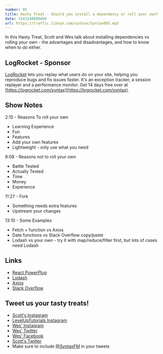 ```yaml
---
number: 95
title: Hasty Treat - Should you install a dependency or roll your own?
date: 1543240800404
url: https://traffic.libsyn.com/syntax/Syntax095.mp3
---
```


In this Hasty Treat, Scott and Wes talk about installing dependencies vs rolling your own - the advantages and disadvantages, and how to know when to do either.

## LogRocket - Sponsor

[LogRocket](https://logrocket.com/syntax) lets you replay what users do on your site, helping you reproduce bugs and fix issues faster. It's an exception tracker, a session replayer and a performance monitor. Get 14 days free over at [https://logrocket.com/syntax](https://logrocket.com/syntax).

## Show Notes

2:15 - Reasons To roll your own

* Learning Experience
* Fun
* Features
* Add your own features
* Lightweight - only use what you need

8:08 - Reasons not to roll your own

* Battle Tested
* Actually Tested
* Time
* Money
* Experience

11:27 - Fork

* Something needs extra features
* Upstream your changes

13:10 - Some Examples

* Fetch + function vs Axios
* Date functions vs Stack Overflow copy/paste
* Lodash vs your own - try it with map/reduce/filter first, but lots of cases need Lodash

## Links
* [React PowerPlug](http://rena.to/react-powerplug/#/)
* [Lodash](https://lodash.com/)
* [Axios](https://github.com/axios/axios)
* [Stack Overflow](https://stackoverflow.com/)

## Tweet us your tasty treats!

* [Scott's Instagram](https://www.instagram.com/stolinski/)
* [LevelUpTutorials Instagram](https://www.instagram.com/LevelUpTutorials/)
* [Wes' Instagram](https://www.instagram.com/wesbos/)
* [Wes' Twitter](https://twitter.com/wesbos)
* [Wes' Facebook](https://www.facebook.com/wesbos.developer)
* [Scott's Twitter](https://twitter.com/stolinski)
* Make sure to include [@SyntaxFM](https://twitter.com/SyntaxFM) in your tweets
